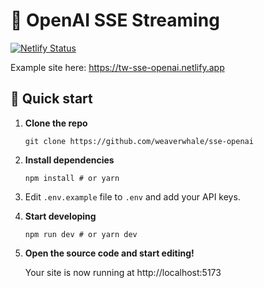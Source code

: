 # 🤖 OpenAI SSE Streaming

[![Netlify Status](https://api.netlify.com/api/v1/badges/eb1d8c68-7a58-4db2-b052-b06654cd472d/deploy-status)](https://app.netlify.com/sites/tw-sse-openai/deploys)

Example site here: https://tw-sse-openai.netlify.app

## 🚀 Quick start

1. **Clone the repo**

   ```shell
   git clone https://github.com/weaverwhale/sse-openai
   ```

2. **Install dependencies**

   ```shell
   npm install # or yarn
   ```

3. Edit `.env.example` file to `.env` and add your API keys.

4. **Start developing**

   ```shell
   npm run dev # or yarn dev
   ```

5. **Open the source code and start editing!**

   Your site is now running at http://localhost:5173
